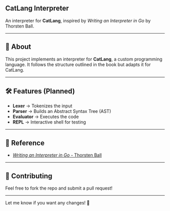 
## **CatLang Interpreter**
An interpreter for **CatLang**, inspired by *Writing an Interpreter in Go* by Thorsten Ball.

---

## **📜 About**
This project implements an interpreter for **CatLang**, a custom programming language. It follows the structure outlined in the book but adapts it for CatLang.

---

## **🛠 Features (Planned)**
- **Lexer** → Tokenizes the input
- **Parser** → Builds an Abstract Syntax Tree (AST)
- **Evaluator** → Executes the code
- **REPL** → Interactive shell for testing

---

## **📖 Reference**
- [*Writing an Interpreter in Go* - Thorsten Ball](https://interpreterbook.com/)

---

## **🤝 Contributing**
Feel free to fork the repo and submit a pull request!

---

Let me know if you want any changes! 🚀
